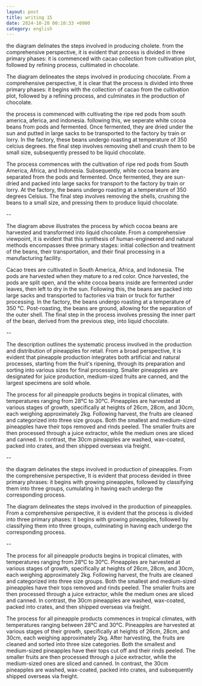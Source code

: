 ```yaml
---
layout: post
title: writing 15
date: 2024-10-20 00:10:33 +0900
category: english
---
```


the diagram delinates the steps involved in producing cholete. from the comprehensive perspective, it is evident that process is divided in three primary phases: it is commenced with cacao collection from cultivation plot, followed by refining process, cultimated in chocolate.

The diagram delineates the steps involved in producing chocolate. From a comprehensive perspective, it is clear that the process is divided into three primary phases: it begins with the collection of cacao from the cultivation plot, followed by a refining process, and culminates in the production of chocolate.

the process is commenced with cultivating the ripe red pods from south america, aferica, and indonesia. following this, we seperate white cocoa beans from pods and fermented. Once fermented, they are dried under the sun and putted in large sacks to be transported to the factory by train or lorry. In the factory, these beans undergo roasting at temperature of 350 celcius degrees. the final step involves removing shell and crush them to be small size, subsequently pressed to be liquid chocolate.

The process commences with the cultivation of ripe red pods from South America, Africa, and Indonesia. Subsequently, white cocoa beans are separated from the pods and fermented. Once fermented, they are sun-dried and packed into large sacks for transport to the factory by train or lorry. At the factory, the beans undergo roasting at a temperature of 350 degrees Celsius. The final step involves removing the shells, crushing the beans to a small size, and pressing them to produce liquid chocolate.

--

The diagram above illustrates the process by which cocoa beans are harvested and transformed into liquid chocolate. From a comprehensive viewpoint, it is evident that this synthesis of human-engineered and natural methods encompasses three primary stages: initial collection and treatment of the beans, their transportation, and their final processing in a manufacturing facility.

Cacao trees are cultivated in South America, Africa, and Indonesia. The pods are harvested when they mature to a red color. Once harvested, the pods are split open, and the white cocoa beans inside are fermented under leaves, then left to dry in the sun. Following this, the beans are packed into large sacks and transported to factories via train or truck for further processing. In the factory, the beans undergo roasting at a temperature of 350 °C. Post-roasting, the beans are ground, allowing for the separation of the outer shell. The final step in the process involves pressing the inner part of the bean, derived from the previous step, into liquid chocolate.

--

The description outlines the systematic process involved in the production and distribution of pineapples for retail. From a broad perspective, it is evident that pineapple production integrates both artificial and natural processes, starting from the fruit's ripening, through its preparation and sorting into various sizes for final processing. Smaller pineapples are designated for juice production, medium-sized fruits are canned, and the largest specimens are sold whole.

The process for all pineapple products begins in tropical climates, with temperatures ranging from 28°C to 30°C. Pineapples are harvested at various stages of growth, specifically at heights of 26cm, 28cm, and 30cm, each weighing approximately 2kg. Following harvest, the fruits are cleaned and categorized into three size groups. Both the smallest and medium-sized pineapples have their tops removed and rinds peeled. The smaller fruits are then processed through a juice extractor, while the medium ones are sliced and canned. In contrast, the 30cm pineapples are washed, wax-coated, packed into crates, and then shipped overseas via freight.

--

the diagram delinates the steps involved in production of pineapples.
From the comprehensive perspective, It is evident that process devided in three primary phrases: it begins with growing pineapples, followed by classifying them into three groups, cumulating in having each undergo the corresponding process. 


The diagram delineates the steps involved in the production of pineapples. From a comprehensive perspective, it is evident that the process is divided into three primary phases: it begins with growing pineapples, followed by classifying them into three groups, culminating in having each undergo the corresponding process.



--



The process for all pineapple products begins in tropical climates, with temperatures ranging from 28°C to 30°C. Pineapples are harvested at various stages of growth, specifically at heights of 26cm, 28cm, and 30cm, each weighing approximately 2kg. Following harvest, the fruits are cleaned and categorized into three size groups. Both the smallest and medium-sized pineapples have their tops removed and rinds peeled. The smaller fruits are then processed through a juice extractor, while the medium ones are sliced and canned. In contrast, the 30cm pineapples are washed, wax-coated, packed into crates, and then shipped overseas via freight.


The process for all pineapple products commences in tropical climates, with temperatures ranging between 28°C and 30°C. Pineapples are harvested at various stages of their growth, specifically at heights of 26cm, 28cm, and 30cm, each weighing approximately 2kg. After harvesting, the fruits are cleaned and sorted into three size categories. Both the smallest and medium-sized pineapples have their tops cut off and their rinds peeled. The smaller fruits are then processed through a juice extractor, while the medium-sized ones are sliced and canned. In contrast, the 30cm pineapples are washed, wax-coated, packed into crates, and subsequently shipped overseas via freight.






